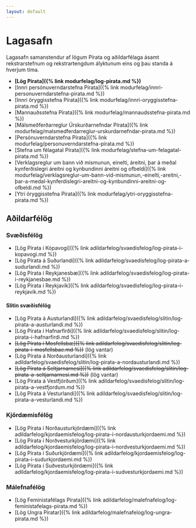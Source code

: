 ```yaml
---
layout: default
---
```


# Lagasafn

Lagasafn samanstendur af lögum Pírata og aðildarfélaga ásamt rekstrarstefnum og rekstrartengdum ályktunum eins og þau standa á hverjum tíma.

* **[Lög Pírata]({% link modurfelag/log-pirata.md %})**
* [Innri persónuverndarstefna Pírata]({% link modurfelag/innri-personuverndarstefna-pirata.md %})
* [Innri öryggisstefna Pírata]({% link modurfelag/innri-oryggisstefna-pirata.md %})
* [Mannauðsstefna Pírata]({% link modurfelag/mannaudsstefna-pirata.md %})
* [Málsmeðferðarreglur Úrskurðarnefndar Pírata]({% link modurfelag/malsmedferdarreglur-urskurdarnefndar-pirata.md %})
* [Persónuverndarstefna Pírata]({% link modurfelag/personuverndarstefna-pirata.md %})
* [Stefna um félagatal Pírata]({% link modurfelag/stefna-um-felagatal-pirata.md %})
* [Verklagsreglur um bann við mismunun, einelti, áreitni, þar á meðal kynferðislegri áreitni og kynbundinni áreitni og ofbeldi]({% link modurfelag/verklagsreglur-um-bann-vid-mismunun,-einelti,-areitni,-þar-a-medal-kynferdislegri-areitni-og-kynbundinni-areitni-og-ofbeldi.md %})
* [Ytri öryggisstefna Pírata]({% link modurfelag/ytri-oryggisstefna-pirata.md %})

## Aðildarfélög

### Svæðisfélög

* [Lög Pírata í Kópavogi]({% link adildarfelog/svaedisfelog/log-pirata-i-kopavogi.md %})
* [Lög Pírata á Suðurlandi]({% link adildarfelog/svaedisfelog/log-pirata-a-sudurlandi.md %})
* [Lög Pírata í Reykjanesbæ]({% link adildarfelog/svaedisfelog/log-pirata-i-reykjanesbae.md %})
* [Lög Pírata í Reykjavík]({% link adildarfelog/svaedisfelog/log-pirata-i-reykjavik.md %})

#### Slitin svæðisfélög

* [Lög Pírata á Austurlandi]({% link adildarfelog/svaedisfelog/slitin/log-pirata-a-austurlandi.md %})
* [Lög Pírata í Hafnarfirði]({% link adildarfelog/svaedisfelog/slitin/log-pirata-i-hafnarfirdi.md %})
* ~~[Lög Pírata í Mosfellsbæ]({% link adildarfelog/svaedisfelog/slitin/log-pirata-i-mosfellsbae.md %})~~ (lög vantar)
* [Lög Pírata á Norðausturlandi]({% link adildarfelog/svaedisfelog/slitin/log-pirata-a-nordausturlandi.md %})
* ~~[Lög Pírata á Seltjarnarnesi]({% link adildarfelog/svaedisfelog/slitin/log-pirata-a-seltjarnarnesi.md %})~~ (lög vantar)
* [Lög Pírata á Vestfjörðum]({% link adildarfelog/svaedisfelog/slitin/log-pirata-a-vestfjordum.md %})
* [Lög Pírata á Vesturlandi]({% link adildarfelog/svaedisfelog/slitin/log-pirata-a-vesturlandi.md %})

### Kjördæmisfélög

* [Lög Pírata í Norðausturkjördæmi]({% link adildarfelog/kjordaemisfelog/log-pirata-i-nordausturkjordaemi.md %})
* [Lög Pírata í Norðvesturkjördæmi]({% link adildarfelog/kjordaemisfelog/log-pirata-i-nordvesturkjordaemi.md %})
* [Lög Pírata í Suðurkjördæmi]({% link adildarfelog/kjordaemisfelog/log-pirata-i-sudurkjordaemi.md %})
* [Lög Pírata í Suðvesturkjördæmi]({% link adildarfelog/kjordaemisfelog/log-pirata-i-sudvesturkjordaemi.md %})

### Málefnafélög

* [Lög Femínistafélags Pírata]({% link adildarfelog/malefnafelog/log-feministafelags-pirata.md %})
* [Lög Ungra Píratar]({% link adildarfelog/malefnafelog/log-ungra-pirata.md %})